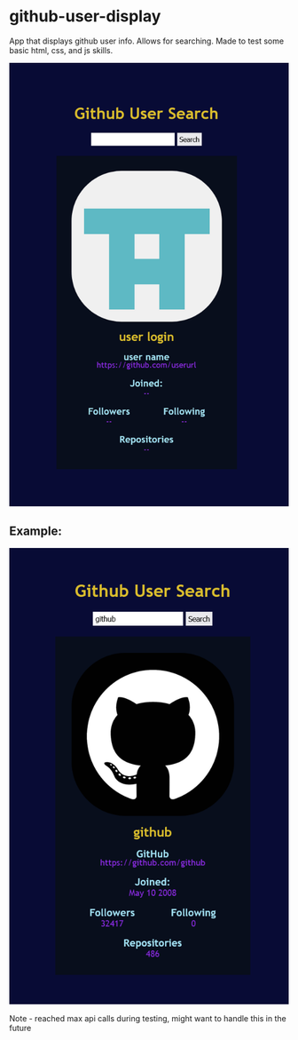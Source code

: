 # github-user-display

App that displays github user info. Allows for searching.
Made to test some basic html, css, and js skills.

![screenshot of default](<assets/default screenshot.png>)

## Example:

![example display](assets/example.png)

Note - reached max api calls during testing, might want to handle this in the future
